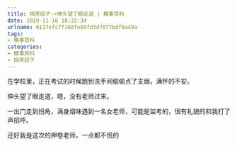 ```yaml
---
title: 搞笑段子->伸头望了眼走道 | 糗事百科
date: 2019-11-16 18:32:34
urlname: 0117efc7f168fe89fd3d7077bdf9a49a
tags: 
- 糗事百科
categories:
- 糗事百科
- 搞笑段子
---
```

在学校里，正在考试的时候跑到洗手间偷偷点了支烟，满怀的不安。

伸头望了眼走道，嗯，没有老师过来。

一出门走到拐角，满身烟味遇到一名女老师，可能是监考的，很有礼貌的和我打了声招呼。

还好我是这次的押卷老师，一点都不慌的



